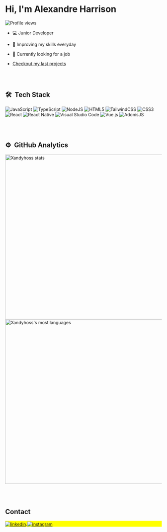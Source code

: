 <h1 align="left">Hi, I'm Alexandre Harrison</h1>
<p align="left"> <img src="https://komarev.com/ghpvc/?username=Xandyhoss&color=yellow" alt="Profile views" /> </p>

- :computer: Junior Developer

- :construction_worker: Improving my skills everyday

- :blue_book: Currently looking for a job

- [Checkout my last projects](https://github.com/Xandyhoss?tab=repositories)



<br><br>

## 🛠 &nbsp;Tech Stack

![JavaScript](https://img.shields.io/badge/javascript-%23323330.svg?style=for-the-badge&logo=javascript&logoColor=%23F7DF1E)
![TypeScript](https://img.shields.io/badge/typescript-%23007ACC.svg?style=for-the-badge&logo=typescript&logoColor=white)
![NodeJS](https://img.shields.io/badge/node.js-6DA55F?style=for-the-badge&logo=node.js&logoColor=white)
![HTML5](https://img.shields.io/badge/html5-%23E34F26.svg?style=for-the-badge&logo=html5&logoColor=white)
![TailwindCSS](https://img.shields.io/badge/tailwindcss-%2338B2AC.svg?style=for-the-badge&logo=tailwind-css&logoColor=white)
![CSS3](https://img.shields.io/badge/css3-%231572B6.svg?style=for-the-badge&logo=css3&logoColor=white)
![React](https://img.shields.io/badge/react-%2320232a.svg?style=for-the-badge&logo=react&logoColor=%2361DAFB)
![React Native](https://img.shields.io/badge/react_native-%2320232a.svg?style=for-the-badge&logo=react&logoColor=%2361DAFB)
![Visual Studio Code](https://img.shields.io/badge/Visual%20Studio%20Code-0078d7.svg?style=for-the-badge&logo=visual-studio-code&logoColor=white)
![Vue.js](https://img.shields.io/badge/vuejs-%2335495e.svg?style=for-the-badge&logo=vuedotjs&logoColor=%234FC08D)
![AdonisJS](https://img.shields.io/badge/adonisjs-%23220052.svg?style=for-the-badge&logo=adonisjs&logoColor=white)

<br><br>

## ⚙️ &nbsp;GitHub Analytics

<p align="left">
<img width="530em" src="https://github-readme-stats.vercel.app/api?username=Xandyhoss&show_icons=true&theme=vision-friendly-dark" alt="Xandyhoss stats"/>
<img width="530em" src="https://github-readme-stats.vercel.app/api/top-langs/?username=Xandyhoss&layout=compact&theme=vision-friendly-dark" alt="Xandyhoss's most languages"/>
</p>

<br><br>

## Contact

<p align="left" style="background:yellow">
<a href="https://linkedin.com/in/alexandre-harrison" target="_blank">
  <img align="center" src="https://img.shields.io/badge/-Alexandre-05122A?style=flat&logo=linkedin" alt="linkedin"/>
</a>
<a href="https://instagram.com/xande.jpg" target="_blank">
 <img align="center" src="https://img.shields.io/badge/-xande.jpg-05122A?style=flat&logo=instagram" alt="instagram"/>
</a>
</p>

<!--
**Xandyhoss/Xandyhoss** is a ✨ _special_ ✨ repository because its `README.md` (this file) appears on your GitHub profile.

Here are some ideas to get you started:

- 🔭 I’m currently working on ...
- 🌱 I’m currently learning ...
- 👯 I’m looking to collaborate on ...
- 🤔 I’m looking for help with ...
- 💬 Ask me about ...
- 📫 How to reach me: ...
- 😄 Pronouns: ...
- ⚡ Fun fact: ...
-->
